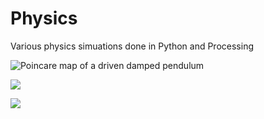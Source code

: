 # Physics
Various physics simuations done in Python and Processing


![Poincare map of a driven damped pendulum](https://i.imgur.com/w98enjk.png)

![](https://imgur.com/cSHh0g0.gif)

![](https://camo.githubusercontent.com/b2577a0ed8fff983f55dfbcd20f16bbe4d5381b7/68747470733a2f2f692e696d6775722e636f6d2f59474b446952572e706e67)
